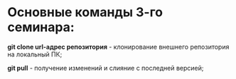 # Основные команды 3-го семинара:

**git clone url-адрес репозитория** - клонирование внешнего репозитория на локальный ПК;

**git pull** - получение изменений и слияние с последней версией;